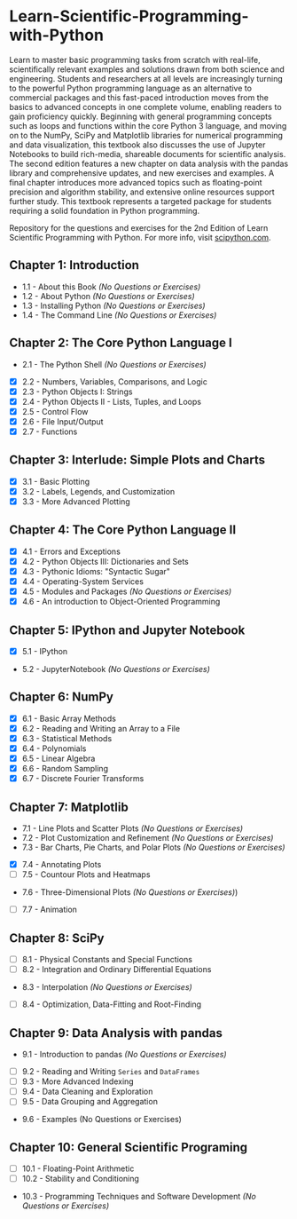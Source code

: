 # Learn-Scientific-Programming-with-Python

Learn to master basic programming tasks from scratch with real-life, scientifically relevant examples and solutions drawn from both science and engineering. Students and researchers at all levels are increasingly turning to the powerful Python programming language as an alternative to commercial packages and this fast-paced introduction moves from the basics to advanced concepts in one complete volume, enabling readers to gain proficiency quickly. Beginning with general programming concepts such as loops and functions within the core Python 3 language, and moving on to the NumPy, SciPy and Matplotlib libraries for numerical programming and data visualization, this textbook also discusses the use of Jupyter Notebooks to build rich-media, shareable documents for scientific analysis. The second edition features a new chapter on data analysis with the pandas library and comprehensive updates, and new exercises and examples. A final chapter introduces more advanced topics such as floating-point precision and algorithm stability, and extensive online resources support further study. This textbook represents a targeted package for students requiring a solid foundation in Python programming.

Repository for the questions and exercises for the 2nd Edition of Learn Scientific Programming with Python.
For more info, visit [scipython.com](https://scipython.com/).

## Chapter 1: Introduction

- 1.1 - About this Book _(No Questions or Exercises)_
- 1.2 - About Python _(No Questions or Exercises)_
- 1.3 - Installing Python _(No Questions or Exercises)_
- 1.4 - The Command Line _(No Questions or Exercises)_

## Chapter 2: The Core Python Language I

- 2.1 - The Python Shell _(No Questions or Exercises)_
- [x] 2.2 - Numbers, Variables, Comparisons, and Logic
- [x] 2.3 - Python Objects I: Strings
- [x] 2.4 - Python Objects II - Lists, Tuples, and Loops
- [x] 2.5 - Control Flow
- [x] 2.6 - File Input/Output
- [x] 2.7 - Functions

## Chapter 3: Interlude: Simple Plots and Charts

- [x] 3.1 - Basic Plotting
- [x] 3.2 - Labels, Legends, and Customization
- [x] 3.3 - More Advanced Plotting

## Chapter 4: The Core Python Language II

- [x] 4.1 - Errors and Exceptions
- [x] 4.2 - Python Objects III: Dictionaries and Sets
- [x] 4.3 - Pythonic Idioms: "Syntactic Sugar"
- [x] 4.4 - Operating-System Services
- [x] 4.5 - Modules and Packages _(No Questions or Exercises)_
- [x] 4.6 - An introduction to Object-Oriented Programming

## Chapter 5: IPython and Jupyter Notebook

- [x] 5.1 - IPython
- 5.2 - JupyterNotebook _(No Questions or Exercises)_

## Chapter 6: NumPy

- [x] 6.1 - Basic Array Methods
- [X] 6.2 - Reading and Writing an Array to a File
- [X] 6.3 - Statistical Methods
- [X] 6.4 - Polynomials
- [X] 6.5 - Linear Algebra
- [X] 6.6 - Random Sampling
- [X] 6.7 - Discrete Fourier Transforms

## Chapter 7: Matplotlib

- 7.1 - Line Plots and Scatter Plots _(No Questions or Exercises)_
- 7.2 - Plot Customization and Refinement _(No Questions or Exercises)_
- 7.3 - Bar Charts, Pie Charts, and Polar Plots _(No Questions or Exercises)_
- [X] 7.4 - Annotating Plots
- [ ] 7.5 - Countour Plots and Heatmaps
- 7.6 - Three-Dimensional Plots _(No Questions or Exercises)_)
- [ ] 7.7 - Animation

## Chapter 8: SciPy

- [ ] 8.1 - Physical Constants and Special Functions
- [ ] 8.2 - Integration and Ordinary Differential Equations
- 8.3 - Interpolation _(No Questions or Exercises)_
- [ ] 8.4 - Optimization, Data-Fitting and Root-Finding

## Chapter 9: Data Analysis with pandas

- 9.1 - Introduction to pandas _(No Questions or Exercises)_
- [ ] 9.2 - Reading and Writing `Series` and `DataFrames`
- [ ] 9.3 - More Advanced Indexing
- [ ] 9.4 - Data Cleaning and Exploration
- [ ] 9.5 - Data Grouping and Aggregation
- 9.6 - Examples (No Questions or Exercises)

## Chapter 10: General Scientific Programing

- [ ] 10.1 - Floating-Point Arithmetic
- [ ] 10.2 - Stability and Conditioning
- 10.3 - Programming Techniques and Software Development _(No Questions or Exercises)_

